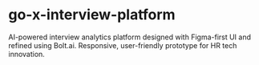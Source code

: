 # go-x-interview-platform
AI-powered interview analytics platform designed with Figma-first UI and refined using Bolt.ai. Responsive, user-friendly prototype for HR tech innovation.
